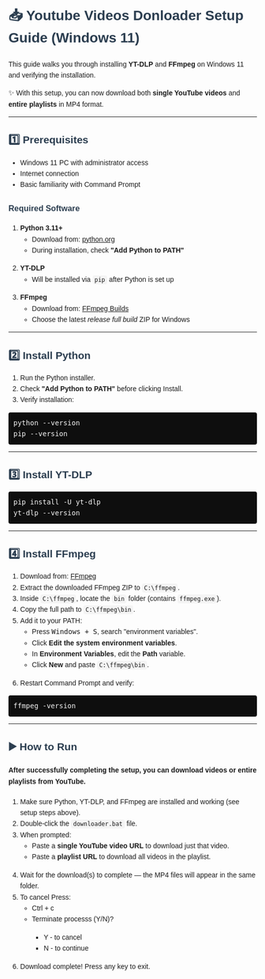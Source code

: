 <!DOCTYPE html>
<html lang="en">
<head>
<meta charset="UTF-8">
<title>YT-DLP + FFmpeg Setup Guide (Windows 11)</title>
<style>
  body { font-family: Arial, sans-serif; line-height: 1.6; margin: 20px; }
  h1, h2, h3 { color: #2c3e50; }
  code { background: #f4f4f4; padding: 2px 4px; border-radius: 4px; }
  pre { background: #0e0e0e; color: #f4f4f4; padding: 10px; border-radius: 4px; overflow-x: auto; }
  ul, ol { margin-bottom: 1em; }
</style>
</head>
<body>

<h1>📥 Youtube Videos Donloader Setup Guide (Windows 11)</h1>

<p>This guide walks you through installing <strong>YT-DLP</strong> and <strong>FFmpeg</strong> on Windows 11 and verifying the installation.</p>

<p>✨ With this setup, you can now download both <strong>single YouTube videos</strong> and <strong>entire playlists</strong> in MP4 format.</p>

<hr>

<h2>1️⃣ Prerequisites</h2>
<ul>
  <li>Windows 11 PC with administrator access</li>
  <li>Internet connection</li>
  <li>Basic familiarity with Command Prompt</li>
</ul>

<h3>Required Software</h3>
<ol>
  <li><strong>Python 3.11+</strong>
    <ul>
      <li>Download from: <a href="https://www.python.org/downloads/windows/">python.org</a></li>
      <li>During installation, check <strong>"Add Python to PATH"</strong></li>
    </ul>
  </li>
  <li><strong>YT-DLP</strong>
    <ul>
      <li>Will be installed via <code>pip</code> after Python is set up</li>
    </ul>
  </li>
  <li><strong>FFmpeg</strong>
    <ul>
      <li>Download from: <a href="https://github.com/BtbN/FFmpeg-Builds/releases">FFmpeg Builds</a></li>
      <li>Choose the latest <em>release full build</em> ZIP for Windows</li>
    </ul>
  </li>
</ol>

<hr>

<h2>2️⃣ Install Python</h2>
<ol>
  <li>Run the Python installer.</li>
  <li>Check <strong>"Add Python to PATH"</strong> before clicking Install.</li>
  <li>Verify installation:</li>
</ol>
<pre>python --version
pip --version</pre>

<hr>

<h2>3️⃣ Install YT-DLP</h2>
<pre>pip install -U yt-dlp
yt-dlp --version</pre>

<hr>

<h2>4️⃣ Install FFmpeg</h2>
<ol>
  <li>Download from: <a href="https://github.com/BtbN/FFmpeg-Builds/releases">FFmpeg </a></li>
  <li>Extract the downloaded FFmpeg ZIP to <code>C:\ffmpeg</code>.</li>
  <li>Inside <code>C:\ffmpeg</code>, locate the <code>bin</code> folder (contains <code>ffmpeg.exe</code>).</li>
  <li>Copy the full path to <code>C:\ffmpeg\bin</code>.</li>
  <li>Add it to your PATH:
    <ul>
      <li>Press <kbd>Windows + S</kbd>, search "environment variables".</li>
      <li>Click <strong>Edit the system environment variables</strong>.</li>
      <li>In <strong>Environment Variables</strong>, edit the <strong>Path</strong> variable.</li>
      <li>Click <strong>New</strong> and paste <code>C:\ffmpeg\bin</code>.</li>
    </ul>
  </li>
  <li>Restart Command Prompt and verify:</li>
</ol>
<pre>ffmpeg -version</pre>

<hr>
 
<h2>▶️ How to Run</h2>
<h4> After successfully completing the setup, you can download <strong>videos</strong> or <strong>entire playlists</strong> from YouTube.</h4>
<ol>
  <li>Make sure Python, YT-DLP, and FFmpeg are installed and working (see setup steps above).</li>
 
  <li>Double-click the <code>downloader.bat</code> file.</li>
  <li>When prompted:
    <ul>
      <li>Paste a <strong>single YouTube video URL</strong> to download just that video.</li>
      <li>Paste a <strong>playlist URL</strong> to download all videos in the playlist.</li>
    </ul>
  </li>
  <li>Wait for the download(s) to complete — the MP4 files will appear in the same folder.</li>
  <li>To cancel Press:
       <ul>
      <li>Ctrl + c</li>
      <li>Terminate processs (Y/N)?</li>
      <ul>
      <li>Y - to cancel</li>
      <li>N - to continue</li>
      </ul>
    </ul>
  </li>

  <li>Download complete! Press any key to exit.</li>
</ol>

</body>
</html>
